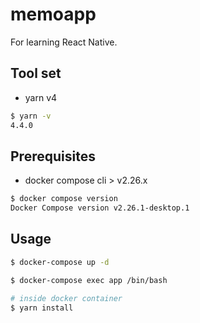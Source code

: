 # memoapp

For learning React Native.

## Tool set

- yarn v4

```sh
$ yarn -v
4.4.0
```

## Prerequisites

- docker compose cli > v2.26.x

```sh
$ docker compose version
Docker Compose version v2.26.1-desktop.1
```

## Usage

```sh
$ docker-compose up -d

$ docker-compose exec app /bin/bash

# inside docker container
$ yarn install
```

